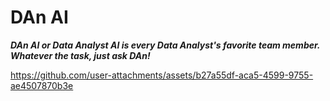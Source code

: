 DAn AI
======

***DAn AI or Data Analyst AI is every Data Analyst's favorite team member. Whatever the task, just ask DAn!***

https://github.com/user-attachments/assets/b27a55df-aca5-4599-9755-ae4507870b3e


